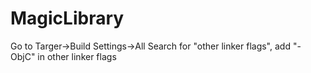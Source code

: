 # MagicLibrary
Go to Targer->Build Settings->All
Search for "other linker flags", add "-ObjC" in other linker flags

